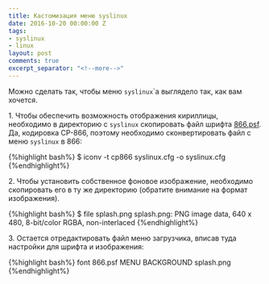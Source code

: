 ```yaml
---
title: Кастомизация меню syslinux
date: 2016-10-20 00:00:00 Z
tags:
- syslinux
- linux
layout: post
comments: true
excerpt_separator: "<!--more-->"
---
```


Можно сделать так, чтобы меню `syslinux`\`а выглядело так, как вам хочется.

<!--more-->

1\. Чтобы обеспечить возможность отображения кириллицы, необходимо в директорию с `syslinux` скопировать файл шрифта [866.psf](files/866.psf). Да, кодировка CP-866, поэтому необходимо сконвертировать файл с меню `syslinux` в 866:

 {%highlight bash%}
 $ iconv -t cp866 syslinux.cfg -o syslinux.cfg
 {%endhighlight%}

2\. Чтобы установить собственное фоновое изображение, необходимо скопировать его в ту же директорию (обратите внимание на формат изображения).

 {%highlight bash%}
 $ file splash.png
  splash.png: PNG image data, 640 x 480, 8-bit/color RGBA, non-interlaced
 {%endhighlight%}

3\. Остается отредактировать файл меню загрузчика, вписав туда настройки для шрифта и изображения:

 {%highlight bash%}
  font 866.psf
  MENU BACKGROUND splash.png
 {%endhighlight%}
